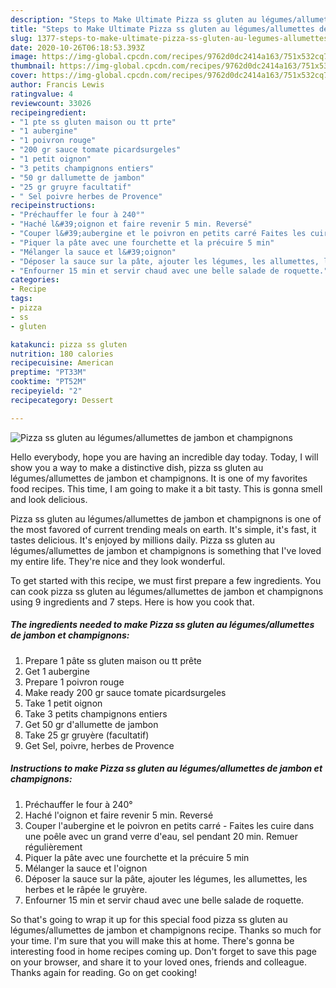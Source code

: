 ```yaml
---
description: "Steps to Make Ultimate Pizza ss gluten au légumes/allumettes de jambon et champignons"
title: "Steps to Make Ultimate Pizza ss gluten au légumes/allumettes de jambon et champignons"
slug: 1377-steps-to-make-ultimate-pizza-ss-gluten-au-legumes-allumettes-de-jambon-et-champignons
date: 2020-10-26T06:18:53.393Z
image: https://img-global.cpcdn.com/recipes/9762d0dc2414a163/751x532cq70/pizza-ss-gluten-au-legumesallumettes-de-jambon-et-champignons-photo-principale-de-la-recette.jpg
thumbnail: https://img-global.cpcdn.com/recipes/9762d0dc2414a163/751x532cq70/pizza-ss-gluten-au-legumesallumettes-de-jambon-et-champignons-photo-principale-de-la-recette.jpg
cover: https://img-global.cpcdn.com/recipes/9762d0dc2414a163/751x532cq70/pizza-ss-gluten-au-legumesallumettes-de-jambon-et-champignons-photo-principale-de-la-recette.jpg
author: Francis Lewis
ratingvalue: 4
reviewcount: 33026
recipeingredient:
- "1 pte ss gluten maison ou tt prte"
- "1 aubergine"
- "1 poivron rouge"
- "200 gr sauce tomate picardsurgeles"
- "1 petit oignon"
- "3 petits champignons entiers"
- "50 gr dallumette de jambon"
- "25 gr gruyre facultatif"
- " Sel poivre herbes de Provence"
recipeinstructions:
- "Préchauffer le four à 240°"
- "Haché l&#39;oignon et faire revenir 5 min. Reversé"
- "Couper l&#39;aubergine et le poivron en petits carré Faites les cuire dans une poêle avec un grand verre d&#39;eau, sel pendant 20 min. Remuer régulièrement"
- "Piquer la pâte avec une fourchette et la précuire 5 min"
- "Mélanger la sauce et l&#39;oignon"
- "Déposer la sauce sur la pâte, ajouter les légumes, les allumettes, les herbes et le râpée le gruyère."
- "Enfourner 15 min et servir chaud avec une belle salade de roquette."
categories:
- Recipe
tags:
- pizza
- ss
- gluten

katakunci: pizza ss gluten 
nutrition: 180 calories
recipecuisine: American
preptime: "PT33M"
cooktime: "PT52M"
recipeyield: "2"
recipecategory: Dessert

---
```



![Pizza ss gluten au légumes/allumettes de jambon et champignons](https://img-global.cpcdn.com/recipes/9762d0dc2414a163/751x532cq70/pizza-ss-gluten-au-legumesallumettes-de-jambon-et-champignons-photo-principale-de-la-recette.jpg)

Hello everybody, hope you are having an incredible day today. Today, I will show you a way to make a distinctive dish, pizza ss gluten au légumes/allumettes de jambon et champignons. It is one of my favorites food recipes. This time, I am going to make it a bit tasty. This is gonna smell and look delicious.



Pizza ss gluten au légumes/allumettes de jambon et champignons is one of the most favored of current trending meals on earth. It's simple, it's fast, it tastes delicious. It's enjoyed by millions daily. Pizza ss gluten au légumes/allumettes de jambon et champignons is something that I've loved my entire life. They're nice and they look wonderful.


To get started with this recipe, we must first prepare a few ingredients. You can cook pizza ss gluten au légumes/allumettes de jambon et champignons using 9 ingredients and 7 steps. Here is how you cook that.

<!--inarticleads1-->

##### The ingredients needed to make Pizza ss gluten au légumes/allumettes de jambon et champignons:

1. Prepare 1 pâte ss gluten maison ou tt prête
1. Get 1 aubergine
1. Prepare 1 poivron rouge
1. Make ready 200 gr sauce tomate picardsurgeles
1. Take 1 petit oignon
1. Take 3 petits champignons entiers
1. Get 50 gr d&#39;allumette de jambon
1. Take 25 gr gruyère (facultatif)
1. Get  Sel, poivre, herbes de Provence




<!--inarticleads2-->

##### Instructions to make Pizza ss gluten au légumes/allumettes de jambon et champignons:

1. Préchauffer le four à 240°
1. Haché l&#39;oignon et faire revenir 5 min. Reversé
1. Couper l&#39;aubergine et le poivron en petits carré - Faites les cuire dans une poêle avec un grand verre d&#39;eau, sel pendant 20 min. Remuer régulièrement
1. Piquer la pâte avec une fourchette et la précuire 5 min
1. Mélanger la sauce et l&#39;oignon
1. Déposer la sauce sur la pâte, ajouter les légumes, les allumettes, les herbes et le râpée le gruyère.
1. Enfourner 15 min et servir chaud avec une belle salade de roquette.




So that's going to wrap it up for this special food pizza ss gluten au légumes/allumettes de jambon et champignons recipe. Thanks so much for your time. I'm sure that you will make this at home. There's gonna be interesting food in home recipes coming up. Don't forget to save this page on your browser, and share it to your loved ones, friends and colleague. Thanks again for reading. Go on get cooking!
